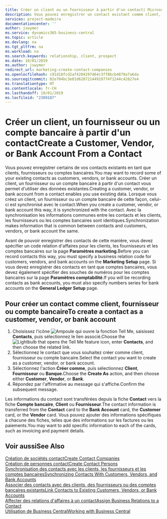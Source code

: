 ```yaml
---
title: Créer un client ou un fournisseur à partir d'un contact| Microsoft Docs
description: Vous pouvez enregistrer un contact existant comme client, fournisseur, ou compte bancaire à l'aide des données existantes et spécifier une relation d'affaires.
services: project-madeira
documentationcenter: ''
author: jswymer
ms.service: dynamics365-business-central
ms.topic: article
ms.devlang: na
ms.tgt_pltfrm: na
ms.workload: na
ms.search.keywords: relationship, client, prospect
ms.date: 10/01/2019
ms.author: jswymer
redirect_url: marketing-create-contact-companies
ms.openlocfilehash: c91d18fcd2af4204297d64c3ff8bcb4870a7a6da
ms.sourcegitcommit: 02e704bc3e01d62072144919774f1244c42827e4
ms.translationtype: HT
ms.contentlocale: fr-CH
ms.lasthandoff: 10/01/2019
ms.locfileid: "2309187"
---
```

# <a name="create-a-customer-vendor-or-bank-account-from-a-contact"></a><span data-ttu-id="389ff-103">Créer un client, un fournisseur ou un compte bancaire à partir d'un contact</span><span class="sxs-lookup"><span data-stu-id="389ff-103">Create a Customer, Vendor, or Bank Account From a Contact</span></span>
<span data-ttu-id="389ff-104">Vous pouvez enregistrer certains de vos contacts existants en tant que clients, fournisseurs ou comptes bancaires.</span><span class="sxs-lookup"><span data-stu-id="389ff-104">You may want to record some of your existing contacts as customers, vendors, or bank accounts.</span></span> <span data-ttu-id="389ff-105">Créer un client, un fournisseur ou un compte bancaire à partir d'un contact vous permet d'utiliser des données existantes.</span><span class="sxs-lookup"><span data-stu-id="389ff-105">Creating a customer, vendor, or bank account from a contact enables you use existing data.</span></span> <span data-ttu-id="389ff-106">Lorsque vous créez un client, un fournisseur ou un compte bancaire de cette façon, celui-ci est synchronisé avec le contact.</span><span class="sxs-lookup"><span data-stu-id="389ff-106">When you create a customer, vendor, or bank account this way, it is synchronized with the contact.</span></span> <span data-ttu-id="389ff-107">Avec la synchronisation les informations communes entre les contacts et les clients, les fournisseurs ou les comptes bancaires sont identiques.</span><span class="sxs-lookup"><span data-stu-id="389ff-107">Synchronization makes information that is common between contacts and customers, vendors, or bank account the same.</span></span>

<span data-ttu-id="389ff-108">Avant de pouvoir enregistrer des contacts de cette manière, vous devez spécifier un code relation d'affaires pour les clients, les fournisseurs et les comptes bancaires sur la page **Paramètres marketing**.</span><span class="sxs-lookup"><span data-stu-id="389ff-108">Before you can record contacts this way, you must specify a business relation code for customers, vendors, and bank accounts on the **Marketing Setup** page.</span></span> <span data-ttu-id="389ff-109">Si vous devez enregistrer des contacts en tant que comptes bancaires, vous devez également spécifier des souches de numéros pour les comptes bancaires sur la page **Paramètres comptabilité**.</span><span class="sxs-lookup"><span data-stu-id="389ff-109">If you will be recording contacts as bank accounts, you must also specify numbers series for bank accounts on the **General Ledger Setup** page.</span></span>

## <a name="to-create-a-contact-as-a-customer-vendor-or-bank-account"></a><span data-ttu-id="389ff-110">Pour créer un contact comme client, fournisseur ou compte bancaire</span><span class="sxs-lookup"><span data-stu-id="389ff-110">To create a contact as a customer, vendor, or bank account</span></span>
1. <span data-ttu-id="389ff-111">Choisissez l'icône ![Ampoule qui ouvre la fonction Tell Me](media/ui-search/search_small.png "Dites-moi ce que vous voulez faire"), saisissez **Contacts**, puis sélectionnez le lien associé.</span><span class="sxs-lookup"><span data-stu-id="389ff-111">Choose the ![Lightbulb that opens the Tell Me feature](media/ui-search/search_small.png "Tell me what you want to do") icon, enter **Contacts**, and then choose the related link.</span></span>
2. <span data-ttu-id="389ff-112">Sélectionnez le contact que vous souhaitez créer comme client, fournisseur ou compte bancaire.</span><span class="sxs-lookup"><span data-stu-id="389ff-112">Select the contact you want to create as a customer, vendor, or bank account.</span></span>
3. <span data-ttu-id="389ff-113">Sélectionnez l'action **Créer comme**, puis sélectionnez **Client**, **Fournisseur** ou **Banque**.</span><span class="sxs-lookup"><span data-stu-id="389ff-113">Choose the **Create As** action, and then choose either **Customer**, **Vendor**, or **Bank**.</span></span>
4. <span data-ttu-id="389ff-114">Répondez par l'affirmative au message qui s'affiche.</span><span class="sxs-lookup"><span data-stu-id="389ff-114">Confirm the subsequent message.</span></span>

<span data-ttu-id="389ff-115">Les informations du contact sont transférées depuis la fiche **Contact** vers la fiche **Compte bancaire**, **Client** ou **Fournisseur**.</span><span class="sxs-lookup"><span data-stu-id="389ff-115">The contact information is transferred from the **Contact** card to the **Bank Account** card, the **Customer** card, or the **Vendor** card.</span></span> <span data-ttu-id="389ff-116">Vous pouvez ajouter des informations spécifiques à chacune des fiches, telles que des informations sur les factures ou les paiements.</span><span class="sxs-lookup"><span data-stu-id="389ff-116">You may want to add specific information to each of the cards, such as invoicing and payment details.</span></span>

## <a name="see-also"></a><span data-ttu-id="389ff-117">Voir aussi</span><span class="sxs-lookup"><span data-stu-id="389ff-117">See Also</span></span>
[<span data-ttu-id="389ff-118">Création de sociétés contact</span><span class="sxs-lookup"><span data-stu-id="389ff-118">Create Contact Companies</span></span>](marketing-create-contact-companies.md)  
[<span data-ttu-id="389ff-119">Création de personnes contact</span><span class="sxs-lookup"><span data-stu-id="389ff-119">Create Contact Persons</span></span>](marketing-create-contact-persons.md)  
[<span data-ttu-id="389ff-120">Synchronisation des contacts avec les clients, les fournisseurs et les comptes bancaires</span><span class="sxs-lookup"><span data-stu-id="389ff-120">Synchronizing Contacts With Customers, Vendors, and Bank Accounts</span></span>](marketing-synchronize-contacts-customers-vendors-bank-accounts.md)  
[<span data-ttu-id="389ff-121">Associer des contacts avec des clients, des fournisseurs ou des comptes bancaires existants</span><span class="sxs-lookup"><span data-stu-id="389ff-121">Link Contacts to Existing Customers, Vendors, or Bank Accounts</span></span>](marketing-how-link-contact.md)  
[<span data-ttu-id="389ff-122">Affecter des relations d'affaires à un contact</span><span class="sxs-lookup"><span data-stu-id="389ff-122">Assign Business Relations to a Contact</span></span>](marketing-business-relations.md#AssignBusRelContact)  
[<span data-ttu-id="389ff-123">Utilisation de Business Central</span><span class="sxs-lookup"><span data-stu-id="389ff-123">Working with Business Central</span></span>](ui-work-product.md)
